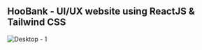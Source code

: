 ## HooBank - UI/UX website using ReactJS & Tailwind CSS
![Desktop - 1](https://user-images.githubusercontent.com/88571681/200244630-ae9d297e-5fee-4954-9383-dbbde6094c03.png)
